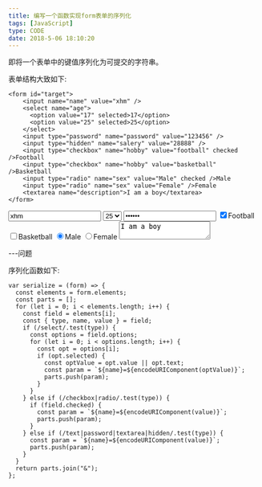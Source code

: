 ```yaml
---
title: 编写一个函数实现form表单的序列化
tags: [JavaScript]
type: CODE
date: 2018-5-06 18:10:20
---
```


即将一个表单中的键值序列化为可提交的字符串。

表单结构大致如下:

```
<form id="target">
    <input name="name" value="xhm" />
    <select name="age">
      <option value="17" selected>17</option>
      <option value="25" selected>25</option>
    </select>
    <input type="password" name="password" value="123456" />
    <input type="hidden" name="salery" value="28888" />
    <input type="checkbox" name="hobby" value="football" checked />Football
    <input type="checkbox" name="hobby" value="basketball" />Basketball
    <input type="radio" name="sex" value="Male" checked />Male
    <input type="radio" name="sex" value="Female" />Female
    <textarea name="description">I am a boy</textarea>
</form>
```

<form id="target">
<input name="name" value="xhm" />
<select name="age">
    <option value="17" selected>17</option>
    <option value="25" selected>25</option>
</select>
<input type="password" name="password" value="123456" />
<input type="hidden" name="salery" value="28888" />
<input type="checkbox" name="hobby" value="football" checked />Football
<input type="checkbox" name="hobby" value="basketball" />Basketball
<input type="radio" name="sex" value="Male" checked />Male
<input type="radio" name="sex" value="Female" />Female
<textarea name="description">I am a boy</textarea>
</form>

---问题

序列化函数如下:

```
var serialize = (form) => {
  const elements = form.elements;
  const parts = [];
  for (let i = 0; i < elements.length; i++) {
    const field = elements[i];
    const { type, name, value } = field;
    if (/select/.test(type)) {
      const options = field.options;
      for (let i = 0; i < options.length; i++) {
        const opt = options[i];
        if (opt.selected) {
          const optValue = opt.value || opt.text;
          const param = `${name}=${encodeURIComponent(optValue)}`;
          parts.push(param);
        }
      }
    } else if (/checkbox|radio/.test(type)) {
      if (field.checked) {
        const param = `${name}=${encodeURIComponent(value)}`;
        parts.push(param);
      }
    } else if (/text|password|textarea|hidden/.test(type)) {
      const param = `${name}=${encodeURIComponent(value)}`;
      parts.push(param);
    }
  }
  return parts.join("&");
};
```

